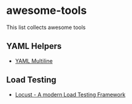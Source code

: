 # awesome-tools
This list collects awesome tools

## YAML Helpers

- [YAML Multiline](https://yaml-multiline.info/)

## Load Testing

- [Locust - A modern Load Testing Framework](https://locust.io/)
